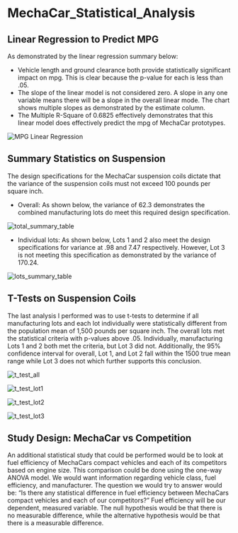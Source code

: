 # MechaCar_Statistical_Analysis


## Linear Regression to Predict MPG

As demonstrated by the linear regression summary below:

- Vehicle length and ground clearance both provide statistically significant impact on mpg. This is clear because the p-value for each is less than .05. 
- The slope of the linear model is not considered zero. A slope in any one variable means there will be a slope in the overall linear mode. The chart shows multiple slopes as demonstrated by the estimate column.
- The Multiple R-Square of 0.6825 effectively demonstrates that this linear model does effectively predict the mpg of MechaCar prototypes.


![MPG Linear Regression](https://user-images.githubusercontent.com/90162669/148667612-8c9819a4-f89f-41f9-8ddf-2bec41506d39.png)


## Summary Statistics on Suspension

The design specifications for the MechaCar suspension coils dictate that the variance of the suspension coils must not exceed 100 pounds per square inch.

- Overall: As shown below, the variance of 62.3 demonstrates the combined manufacturing lots do meet this required design specification. 

![total_summary_table](https://user-images.githubusercontent.com/90162669/148667959-500d5a34-4c95-446e-a650-f570fa411897.png)

- Individual lots: As shown below, Lots 1 and 2 also meet the design specifications for variance at .98 and 7.47 respectively.  However, Lot 3 is not meeting this specification as demonstrated by the variance of 170.24.  

![lots_summary_table](https://user-images.githubusercontent.com/90162669/148667964-820f8d27-4115-4fad-834b-61f1bb012d03.png)

## T-Tests on Suspension Coils

The last analysis I performed was to use t-tests to determine if all manufacturing lots and each lot individually were statistically different from the population mean of 1,500 pounds per square inch. The overall lots met the statistical criteria with p-values above .05.  Individually, manufacturing Lots 1 and 2 both met the criteria, but Lot 3 did not. Additionally, the 95% confidence interval for overall, Lot 1, and Lot 2 fall within the 1500 true mean range while Lot 3 does not which further supports this conclusion.  


![t_test_all](https://user-images.githubusercontent.com/90162669/148686804-81218a57-33e4-4199-bf2d-5a6a6fa2fc32.png)

![t_test_lot1](https://user-images.githubusercontent.com/90162669/148686809-67415610-30e9-46dd-b6a7-337d6d3bf072.png)

![t_test_lot2](https://user-images.githubusercontent.com/90162669/148686818-353854d1-767d-4df4-a49b-7c10bf0471e2.png)

![t_test_lot3](https://user-images.githubusercontent.com/90162669/148686827-0a37c953-3469-44bc-8ecb-987d204aa8e2.png)



## Study Design: MechaCar vs Competition

An additional statistical study that could be performed would be to look at fuel efficiency of MechaCars compact vehicles and each of its competitors based on engine size.  This comparison could be done using the one-way ANOVA model.  We would want information regarding vehicle class, fuel efficiency, and manufacturer.  The question we would try to answer would be: “Is there any statistical difference in fuel efficiency between MechaCars compact vehicles and each of our competitors?”  Fuel efficiency will be our dependent, measured variable. The null hypothesis would be that there is no measurable difference, while the alternative hypothesis would be that there is a measurable difference. 
